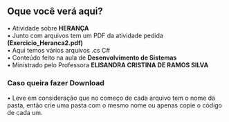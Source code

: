 
<h2> Oque você verá aqui? </h2>

• Atividade sobre <b>HERANÇA</B></br>
• Junto com arquivos tem um PDF da atividade pedida <b>(Exercicio_Heranca2.pdf)</b></br>
• Aqui temos vários arquivos .cs C#</br>
• Conteúdo feito na aula de <b>Desenvolvimento de Sistemas</b></br>
• Ministrado pelo  Professora <b>ELISANDRA CRISTINA DE RAMOS SILVA</b></br>

<h3> Caso queira fazer Download </h3>

• Leve em consideração que no começo de cada arquivo tem o nome da pasta, então crie uma pasta com o mesmo nome ou apenas copie o código de cada um.

